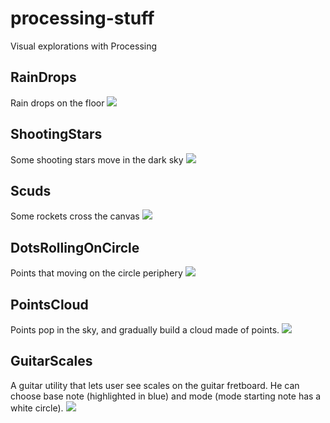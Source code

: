 # processing-stuff
Visual explorations with Processing

## RainDrops
Rain drops on the floor
![](https://github.com/patjennings/processing-stuff/blob/master/screenshots/RainDrops.png)
## ShootingStars
Some shooting stars move in the dark sky
![](https://github.com/patjennings/processing-stuff/blob/master/screenshots/ShootingStars.png)
## Scuds
Some rockets cross the canvas
![](https://github.com/patjennings/processing-stuff/blob/master/screenshots/Scuds.png)
## DotsRollingOnCircle
Points that moving on the circle periphery
![](https://github.com/patjennings/processing-stuff/blob/master/screenshots/DotsRollingOnCircle.png)
## PointsCloud
Points pop in the sky, and gradually build a cloud made of points.
![](https://github.com/patjennings/processing-stuff/blob/master/screenshots/PointsCloud.png)
## GuitarScales
A guitar utility that lets user see scales on the guitar fretboard. He can choose base note (highlighted in blue) and mode (mode starting note has a white circle).
![](https://github.com/patjennings/processing-stuff/blob/master/screenshots/GuitarScales.png)